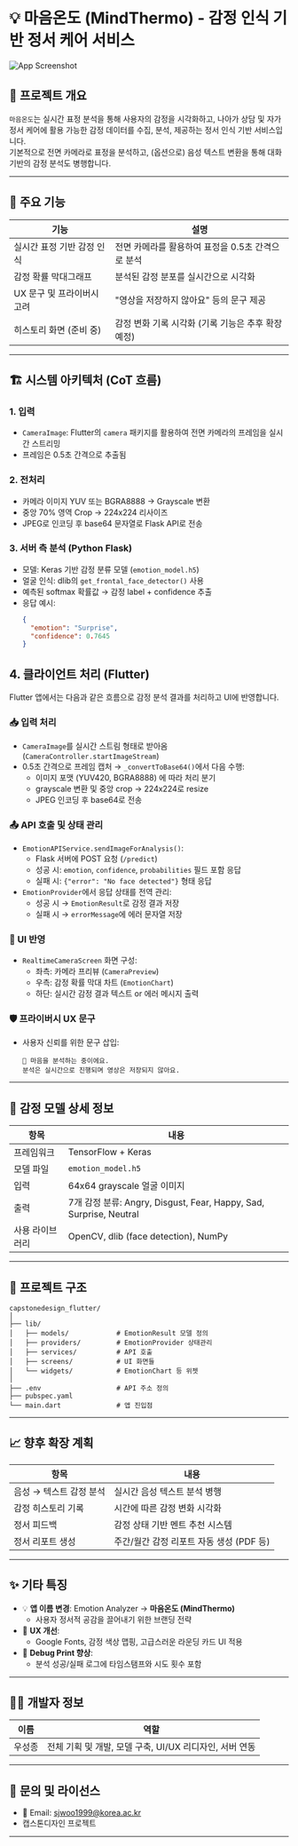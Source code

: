 # 💡 마음온도 (MindThermo) - 감정 인식 기반 정서 케어 서비스

![App Screenshot](screenshots/mindthermo_ui.png) <!-- UI 캡처 이미지 위치 -->

## 📖 프로젝트 개요

`마음온도`는 실시간 표정 분석을 통해 사용자의 감정을 시각화하고, 나아가 상담 및 자가 정서 케어에 활용 가능한 감정 데이터를 수집, 분석, 제공하는 정서 인식 기반 서비스입니다.  
기본적으로 전면 카메라로 표정을 분석하고, (옵션으로) 음성 텍스트 변환을 통해 대화 기반의 감정 분석도 병행합니다.

---

## 🧠 주요 기능

| 기능 | 설명 |
|------|------|
| 실시간 표정 기반 감정 인식 | 전면 카메라를 활용하여 표정을 0.5초 간격으로 분석 |
| 감정 확률 막대그래프 | 분석된 감정 분포를 실시간으로 시각화 |
| UX 문구 및 프라이버시 고려 | "영상을 저장하지 않아요" 등의 문구 제공 |
| 히스토리 화면 (준비 중) | 감정 변화 기록 시각화 (기록 기능은 추후 확장 예정) |

---

## 🏗️ 시스템 아키텍처 (CoT 흐름)

### 1. 입력
- `CameraImage`: Flutter의 `camera` 패키지를 활용하여 전면 카메라의 프레임을 실시간 스트리밍
- 프레임은 0.5초 간격으로 추출됨

### 2. 전처리
- 카메라 이미지 YUV 또는 BGRA8888 → Grayscale 변환
- 중앙 70% 영역 Crop → 224x224 리사이즈
- JPEG로 인코딩 후 base64 문자열로 Flask API로 전송

### 3. 서버 측 분석 (Python Flask)
- 모델: Keras 기반 감정 분류 모델 (`emotion_model.h5`)
- 얼굴 인식: dlib의 `get_frontal_face_detector()` 사용
- 예측된 softmax 확률값 → 감정 label + confidence 추출
- 응답 예시:
  ```json
  {
    "emotion": "Surprise",
    "confidence": 0.7645
  }
  ```

## 4. 클라이언트 처리 (Flutter)

Flutter 앱에서는 다음과 같은 흐름으로 감정 분석 결과를 처리하고 UI에 반영합니다.

### 📥 입력 처리
- `CameraImage`를 실시간 스트림 형태로 받아옴 (`CameraController.startImageStream`)
- 0.5초 간격으로 프레임 캡처 → `_convertToBase64()`에서 다음 수행:
  - 이미지 포맷 (YUV420, BGRA8888) 에 따라 처리 분기
  - grayscale 변환 및 중앙 crop → 224x224로 resize
  - JPEG 인코딩 후 base64로 전송

### 📤 API 호출 및 상태 관리
- `EmotionAPIService.sendImageForAnalysis()`:
  - Flask 서버에 POST 요청 (`/predict`)
  - 성공 시: `emotion`, `confidence`, `probabilities` 필드 포함 응답
  - 실패 시: `{"error": "No face detected"}` 형태 응답
- `EmotionProvider`에서 응답 상태를 전역 관리:
  - 성공 시 → `EmotionResult`로 감정 결과 저장
  - 실패 시 → `errorMessage`에 에러 문자열 저장

### 🎨 UI 반영
- `RealtimeCameraScreen` 화면 구성:
  - 좌측: 카메라 프리뷰 (`CameraPreview`)
  - 우측: 감정 확률 막대 차트 (`EmotionChart`)
  - 하단: 실시간 감정 결과 텍스트 or 에러 메시지 출력

### 🛡️ 프라이버시 UX 문구
- 사용자 신뢰를 위한 문구 삽입:
  ```text
  🙌 마음을 분석하는 중이에요.
  분석은 실시간으로 진행되며 영상은 저장되지 않아요.
  ```

---

## 🧪 감정 모델 상세 정보

| 항목 | 내용 |
|------|------|
| 프레임워크 | TensorFlow + Keras |
| 모델 파일 | `emotion_model.h5` |
| 입력 | 64x64 grayscale 얼굴 이미지 |
| 출력 | 7개 감정 분류: Angry, Disgust, Fear, Happy, Sad, Surprise, Neutral |
| 사용 라이브러리 | OpenCV, dlib (face detection), NumPy |

---

## 📂 프로젝트 구조

```
capstonedesign_flutter/
│
├── lib/
│   ├── models/            # EmotionResult 모델 정의
│   ├── providers/         # EmotionProvider 상태관리
│   ├── services/          # API 호출
│   ├── screens/           # UI 화면들
│   └── widgets/           # EmotionChart 등 위젯
│
├── .env                   # API 주소 정의
├── pubspec.yaml
└── main.dart              # 앱 진입점
```

---

## 📈 향후 확장 계획

| 항목 | 내용 |
|------|------|
| 음성 → 텍스트 감정 분석 | 실시간 음성 텍스트 분석 병행 |
| 감정 히스토리 기록 | 시간에 따른 감정 변화 시각화 |
| 정서 피드백 | 감정 상태 기반 멘트 추천 시스템 |
| 정서 리포트 생성 | 주간/월간 감정 리포트 자동 생성 (PDF 등) |

---

## ✨ 기타 특징

- 💡 **앱 이름 변경**: Emotion Analyzer → **마음온도 (MindThermo)**
  - 사용자 정서적 공감을 끌어내기 위한 브랜딩 전략
- 🧠 **UX 개선**:
  - Google Fonts, 감정 색상 맵핑, 고급스러운 라운딩 카드 UI 적용
- 🧪 **Debug Print 향상**:
  - 분석 성공/실패 로그에 타임스탬프와 시도 횟수 포함

---

## 🧑‍💻 개발자 정보

| 이름 | 역할 |
|------|------|
| 우성종 | 전체 기획 및 개발, 모델 구축, UI/UX 리디자인, 서버 연동 |

---

## 📮 문의 및 라이선스

- 📧 Email: sjwoo1999@korea.ac.kr
- 캡스톤디자인 프로젝트

---